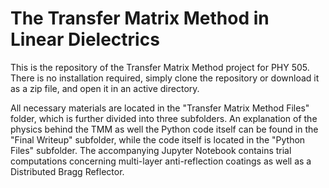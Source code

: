 # The Transfer Matrix Method in Linear Dielectrics

This is the repository of the Transfer Matrix Method project for PHY 505. There is no installation required, simply clone the repository or download it as a zip file, and open it in an active directory. 

All necessary materials are located in the "Transfer Matrix Method Files" folder, which is further divided into three subfolders. An explanation of the physics behind the TMM as well the Python code itself can be found in the "Final Writeup" subfolder, while the code itself is located in the "Python Files" subfolder. The accompanying Jupyter Notebook contains trial computations concerning multi-layer anti-reflection coatings as well as a Distributed Bragg Reflector.  
